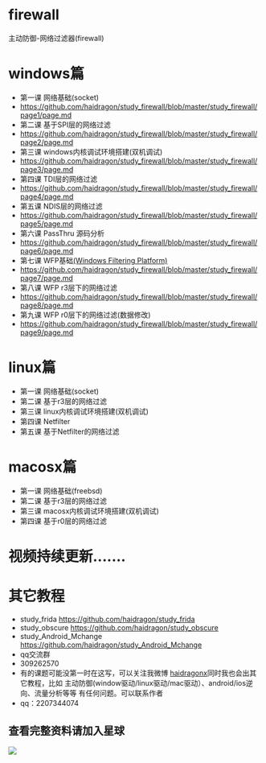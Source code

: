 # firewall
主动防御-网络过滤器(firewall)
# windows篇
* 第一课 网络基础(socket)
* https://github.com/haidragon/study_firewall/blob/master/study_firewall/page1/page.md
* 第二课 基于SPI层的网络过滤
* https://github.com/haidragon/study_firewall/blob/master/study_firewall/page2/page.md
* 第三课 windows内核调试环境搭建(双机调试)
* https://github.com/haidragon/study_firewall/blob/master/study_firewall/page3/page.md
* 第四课 TDI层的网络过滤  
* https://github.com/haidragon/study_firewall/blob/master/study_firewall/page4/page.md
* 第五课 NDIS层的网络过滤
* https://github.com/haidragon/study_firewall/blob/master/study_firewall/page5/page.md
* 第六课 PassThru 源码分析
* https://github.com/haidragon/study_firewall/blob/master/study_firewall/page6/page.md
* 第七课 WFP基础[(Windows Filtering Platform)](https://docs.microsoft.com/zh-cn/windows/win32/fwp/windows-filtering-platform-architecture-overview)
* https://github.com/haidragon/study_firewall/blob/master/study_firewall/page7/page.md
* 第八课 WFP r3层下的网络过滤
* https://github.com/haidragon/study_firewall/blob/master/study_firewall/page8/page.md
* 第九课 WFP r0层下的网络过滤(数据修改)
* https://github.com/haidragon/study_firewall/blob/master/study_firewall/page9/page.md
# linux篇
* 第一课 网络基础(socket)
* 第二课 基于r3层的网络过滤
* 第三课 linux内核调试环境搭建(双机调试)
* 第四课 Netfilter
* 第五课 基于Netfilter的网络过滤
# macosx篇
* 第一课 网络基础(freebsd)
* 第二课 基于r3层的网络过滤
* 第三课 macosx内核调试环境搭建(双机调试)
* 第四课 基于r0层的网络过滤

# 视频持续更新.......  
# 其它教程
* study_frida https://github.com/haidragon/study_frida
* study_obscure https://github.com/haidragon/study_obscure
* study_Android_Mchange https://github.com/haidragon/study_Android_Mchange
* qq交流群 
* 309262570
* 有的课题可能没第一时在这写，可以关注我微博 [haidragonx](https://weibo.com/haidragon)同时我也会出其它教程，比如 主动防御(window驱动/linux驱动/mac驱动）、android/ios逆向、流量分析等等 有任何问题。可以联系作者
* qq：2207344074
## 查看完整资料请加入星球
![](https://github.com/haidragon/study_frida/blob/master/image/1681580715267_.pic_hd.jpg)
